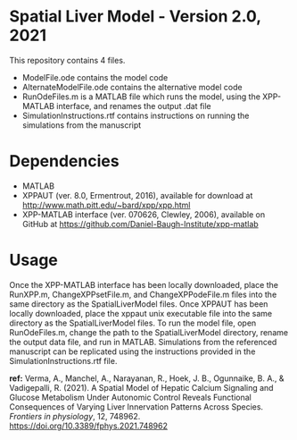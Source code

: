 # Spatial Liver Model - Version 2.0, 2021

This repository contains 4 files.
- ModelFile.ode contains the model code
- AlternateModelFile.ode contains the alternative model code
- RunOdeFiles.m is a MATLAB file which runs the model, using the XPP-MATLAB interface, and renames the output .dat file
- SimulationInstructions.rtf contains instructions on running the simulations from the manuscript

# Dependencies
- MATLAB
- XPPAUT (ver. 8.0, Ermentrout, 2016), available for download at http://www.math.pitt.edu/~bard/xpp/xpp.html 
- XPP-MATLAB interface (ver. 070626, Clewley, 2006), available on GitHub at https://github.com/Daniel-Baugh-Institute/xpp-matlab

# Usage
Once the XPP-MATLAB interface has been locally downloaded, place the RunXPP.m, ChangeXPPsetFile.m, and ChangeXPPodeFile.m files into the same directory
as the SpatialLiverModel files. Once XPPAUT has been locally downloaded, place the xppaut unix executable file into the same directory as the SpatialLiverModel
files. To run the model file, open RunOdeFiles.m, change the path to the SpatialLiverModel directory, rename the output data file, and run in MATLAB. Simulations
from the referenced manuscript can be replicated using the instructions provided in the SimulationInstructions.rtf file.

**ref:** Verma, A., Manchel, A., Narayanan, R., Hoek, J. B., Ogunnaike, B. A., & Vadigepalli, R. (2021). A Spatial Model of Hepatic Calcium Signaling and Glucose Metabolism Under Autonomic Control Reveals Functional Consequences of Varying Liver Innervation Patterns Across Species. *Frontiers in physiology*, 12, 748962. https://doi.org/10.3389/fphys.2021.748962
